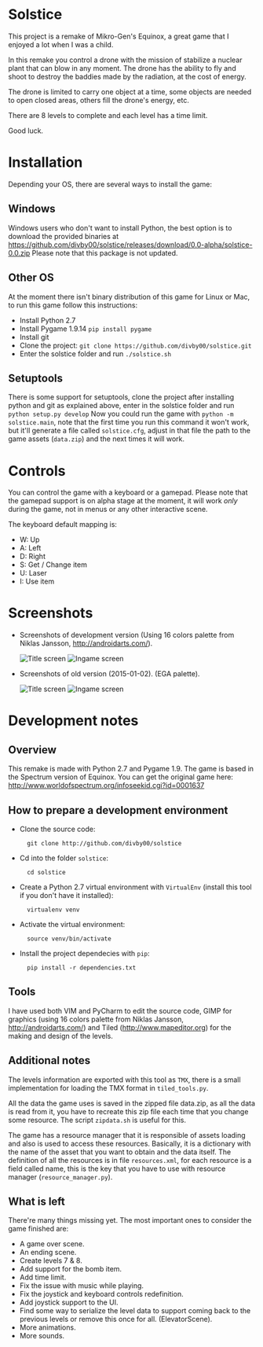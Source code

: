 # Solstice

This project is a remake of Mikro-Gen's Equinox, a great game that I enjoyed a lot when I was a child.

In this remake you control a drone with the mission of stabilize a nuclear plant that can blow in any moment. 
The drone has the ability to fly and shoot to destroy the baddies made by the radiation, at the cost of energy.

The drone is limited to carry one object at a time, some objects are needed to open closed areas, others fill
the drone's energy, etc.

There are 8 levels to complete and each level has a time limit.

Good luck.

# Installation

Depending your OS, there are several ways to install the game:

## Windows

Windows users who don't want to install Python, the best option is to download the provided binaries at 
https://github.com/divby00/solstice/releases/download/0.0-alpha/solstice-0.0.zip
Please note that this package is not updated.

## Other OS

At the moment there isn't binary distribution of this game for Linux or Mac, to run this game follow this instructions:

* Install Python 2.7
* Install Pygame 1.9.14 `pip install pygame`
* Install git
* Clone the project: `git clone https://github.com/divby00/solstice.git`
* Enter the solstice folder and run `./solstice.sh`

## Setuptools

There is some support for setuptools, clone the project after installing python and git as explained above, enter in 
the solstice folder and run `python setup.py develop`
Now you could run the game with `python -m solstice.main`, note that the first time you run this command it won't work,
but it'll generate a file called `solstice.cfg`, adjust in that file the path to the game assets (`data.zip`) and the
next times it will work.

# Controls

You can control the game with a keyboard or a gamepad. Please note that the gamepad support is on alpha stage at the
moment, it will work *only* during the game, not in menus or any other interactive scene.

The keyboard default mapping is:

* W: Up
* A: Left
* D: Right
* S: Get / Change item
* U: Laser
* I: Use item

# Screenshots

* Screenshots of development version (Using 16 colors palette from Niklas Jansson, http://androidarts.com/).

    ![Title screen](https://cloud.githubusercontent.com/assets/7277786/10656742/5f0cba20-7882-11e5-8066-563e1f6086aa.png)
    ![Ingame screen](https://cloud.githubusercontent.com/assets/7277786/10656746/6e7ca330-7882-11e5-869a-cfb297a6a361.png)

* Screenshots of old version (2015-01-02). (EGA palette).

    ![Title screen](https://cloud.githubusercontent.com/assets/7277786/5601945/12a838c8-932a-11e4-9ca8-6f978f4e1b46.png)
    ![Ingame screen](https://cloud.githubusercontent.com/assets/7277786/5601946/12aca7d2-932a-11e4-83c3-e05f7cf5877c.png)

# Development notes

## Overview

This remake is made with Python 2.7 and Pygame 1.9. The game is based in the Spectrum version of Equinox. 
You can get the original game here: http://www.worldofspectrum.org/infoseekid.cgi?id=0001637

## How to prepare a development environment

* Clone the source code:
        
        git clone http://github.com/divby00/solstice
        
* Cd into the folder `solstice`:
    
        cd solstice
        
* Create a Python 2.7 virtual environment with `VirtualEnv` (install this tool if you don't have it installed):

        virtualenv venv
        
* Activate the virtual environment:

        source venv/bin/activate
        
* Install the project dependecies with `pip`:

        pip install -r dependencies.txt

## Tools

I have used both VIM and PyCharm to edit the source code, GIMP for graphics (using 16 colors palette from Niklas Jansson, http://androidarts.com/)
and Tiled (http://www.mapeditor.org) for the making and design of the levels. 

## Additional notes

The levels information are exported with this tool as `TMX`, there is a small implementation for loading the TMX format in `tiled_tools.py`.

All the data the game uses is saved in the zipped file data.zip, as all the data is read from it, you have to recreate
this zip file each time that you change some resource. The script `zipdata.sh` is useful for this.

The game has a resource manager that it is responsible of assets loading and also is used to access these resources.
Basically, it is a dictionary with the name of the asset that you want to obtain and the data itself. The definition of
all the resources is in file `resources.xml`, for each resource is a field called name, this is the key that you have to
use with resource manager (`resource_manager.py`).

## What is left

There're many things missing yet. The most important ones to consider the game finished are:

* A game over scene.
* An ending scene.
* Create levels 7 & 8.
* Add support for the bomb item.
* Add time limit.
* Fix the issue with music while playing.
* Fix the joystick and keyboard controls redefinition.
* Add joystick support to the UI.
* Find some way to serialize the level data to support coming back to the previous levels or remove this once for all. (ElevatorScene).
* More animations.
* More sounds.
